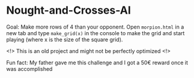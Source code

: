 # Nought-and-Crosses-AI

Goal: Make more rows of 4 than your opponent.
Open `morpion.html` in a new tab and type `make_grid(x)` in the console to make the grid and start playing (where x is the size of the square grid).

<!> This is an old project and might not be perfectly optimized <!>

Fun fact: My father gave me this challenge and I got a 50€ reward once it was accomplished
